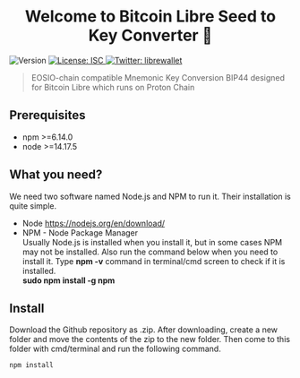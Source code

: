 <h1 align="center">Welcome to Bitcoin Libre Seed to Key Converter 👋</h1>
<p>
  <img alt="Version" src="https://img.shields.io/badge/version-1.0.0-blue.svg?cacheSeconds=2592000" />
  <a href="#" target="_blank">
    <img alt="License: ISC" src="https://img.shields.io/badge/License-ISC-yellow.svg" />
  </a>
  <a href="https://twitter.com/librewallet" target="_blank">
    <img alt="Twitter: librewallet" src="https://img.shields.io/twitter/follow/librewallet.svg?style=social" />
  </a>
</p>

> EOSIO-chain compatible Mnemonic Key Conversion BIP44 designed for Bitcoin Libre which runs on Proton Chain

## Prerequisites

- npm >=6.14.0
- node >=14.17.5

## What you need?
We need two software named Node.js and NPM to run it. Their installation is quite simple.
- Node https://nodejs.org/en/download/
- NPM - Node Package Manager 
<br>Usually Node.js is installed when you install it, but in some cases NPM may not be installed. Also run the command below when you need to install it. Type **npm -v** command in terminal/cmd screen to check if it is installed.<br>
**sudo npm install -g npm** <br>



## Install
Download the Github repository as .zip. After downloading, create a new folder and move the contents of the zip to the new folder. Then come to this folder with cmd/terminal and run the following command.
```sh
npm install
```

